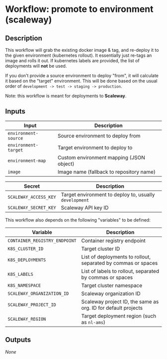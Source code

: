 # Workflow: promote to environment (scaleway)

## Description

This workflow will grab the existing docker image & tag, and re-deploy it to the given environment (kubernetes rollout). It essentially just re-tags an image and rolls it out. If kubernetes labels are provided, the list of deployments will **not** be used.

If you don't provide a source environment to deploy "from", it will calculate it based on the "target" environment. This will be done based on the usual order of `development -> test -> staging -> production`.

Note: this workflow is meant for deployments to **Scaleway**.

## Inputs

| Input | Description |
| ----- | ----------- |
| `environment-source` | Source environment to deploy from |
| `environment-target` | Target environment to deploy to |
| `environment-map` | Custom environment mapping (JSON object) |
| `image` | Image name (fallback to repository name) |

| Secret | Description |
| ------ | ----------- |
| `SCALEWAY_ACCESS_KEY` | Target environment to deploy to, usually `development` |
| `SCALEWAY_SECRET_KEY` | Scaleway API key ID |

This workflow also depends on the following "variables" to be defined:

| Variable | Description |
| -------- | ----------- |
| `CONTAINER_REGISTRY_ENDPOINT` | Container registry endpoint |
| `K8S_CLUSTER_ID` | Target cluster ID |
| `K8S_DEPLOYMENTS` | List of deployments to rollout, separated by commas or spaces |
| `K8S_LABELS` | List of labels to rollout, separated by commas or spaces |
| `K8S_NAMESPACE` | Target cluster namespace |
| `SCALEWAY_ORGANIZATION_ID` | Scaleway organization ID |
| `SCALEWAY_PROJECT_ID` | Scaleway project ID, the same as org. ID for default projects |
| `SCALEWAY_REGION` | Target deployment region (such as `nl-ams`) |

## Outputs

_None_
